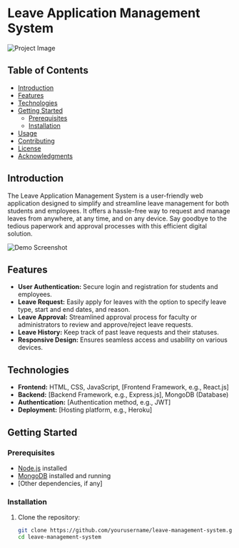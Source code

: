 # Leave Application Management System

![Project Image](link_to_project_image.png)

## Table of Contents

- [Introduction](#introduction)
- [Features](#features)
- [Technologies](#technologies)
- [Getting Started](#getting-started)
  - [Prerequisites](#prerequisites)
  - [Installation](#installation)
- [Usage](#usage)
- [Contributing](#contributing)
- [License](#license)
- [Acknowledgments](#acknowledgments)

## Introduction

The Leave Application Management System is a user-friendly web application designed to simplify and streamline leave management for both students and employees. It offers a hassle-free way to request and manage leaves from anywhere, at any time, and on any device. Say goodbye to the tedious paperwork and approval processes with this efficient digital solution.

![Demo Screenshot](link_to_demo_screenshot.png)

## Features

- **User Authentication:** Secure login and registration for students and employees.
- **Leave Request:** Easily apply for leaves with the option to specify leave type, start and end dates, and reason.
- **Leave Approval:** Streamlined approval process for faculty or administrators to review and approve/reject leave requests.
- **Leave History:** Keep track of past leave requests and their statuses.
- **Responsive Design:** Ensures seamless access and usability on various devices.

## Technologies

- **Frontend:** HTML, CSS, JavaScript, [Frontend Framework, e.g., React.js]
- **Backend:** [Backend Framework, e.g., Express.js], MongoDB (Database)
- **Authentication:** [Authentication method, e.g., JWT]
- **Deployment:** [Hosting platform, e.g., Heroku]

## Getting Started

### Prerequisites

- [Node.js](https://nodejs.org/en/) installed
- [MongoDB](https://www.mongodb.com/) installed and running
- [Other dependencies, if any]

### Installation

1. Clone the repository:

   ```bash
   git clone https://github.com/yourusername/leave-management-system.git
   cd leave-management-system
